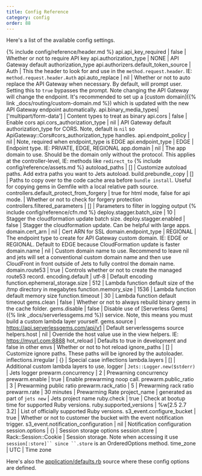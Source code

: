 ```yaml
---
title: Config Reference
category: config
order: 88
---
```


Here's a list of the available config settings.

{% include config/reference/header.md %}
api.api_key_required | false | Whether or not to require API key
api.authorization_type | NONE | API Gateway default authorization_type
api.authorizers.default_token_source | Auth | This the header to look for and use in the `method.request.header`. IE: `method.request.header.Auth`
api.auto_replace | nil | Whether or not to auto replace the API Gateway when necessary. By default, will prompt user. Setting this to `true` bypasses the prompt. Note changing the API Gateway will change the endpoint. It's recommended to set up a [custom domain]({% link _docs/routing/custom-domain.md %}) which is updated with the new API Gateway endpoint automatically.
api.binary_media_types| ['multipart/form-data'] | Content types to treat as binary
api.cors | false | Enable cors
api.cors_authorization_type  | nil | API Gateway default authorization_type for CORS. Note, default is `nil` so ApiGateway::Cors#cors_authorization_type handles.
api.endpoint_policy | nil | Note, required when endpoint_type is EDGE
api.endpoint_type | EDGE | Endpoint type. IE: PRIVATE, EDGE, REGIONAL
app.domain | nil | The app domain to use. Should be the domain only without the protocol. This applies at the controller-level, IE: methods like `redirect_to`
{% include config/reference/assets.md %}
autoload_paths | [] | Customize autoload paths. Add extra paths you want to Jets autoload.
build.prebundle_copy | [] | Paths to copy over to the code cache area before `bundle install`. Useful for copying gems in Gemfile with a local relative path source.
controllers.default_protect_from_forgery | true for html mode, false for api mode. | Whether or not to check for forgery protection
controllers.filtered_parameters | [] | Parameters to filter in logging output
{% include config/reference/cfn.md %}
deploy.stagger.batch_size | 10 | Stagger the cloudformation update batch size.
deploy.stagger.enabled | false | Stagger the cloudformation update. Can be helpful with large apps.
domain.cert_arn | nil | Cert ARN for SSL
domain.endpoint_type | REGIONAL | The endpoint type to create for API Gateway custom domain. IE: EDGE or REGIONAL. Default to EDGE because CloudFormation update is faster
domain.name | nil | Custom domain name to use. Recommend to leave nil and jets will set a conventional custom domain name and then use CloudFront in front outside of Jets to fully control the domain name.
domain.route53 | true | Controls whether or not to create the managed route53 record.
encoding.default | utf-8 | Default encoding
function.ephemeral_storage.size | 512 | Lambda function default size of the /tmp directory in megabytes
function.memory_size | 1536 | Lambda function default memory size
function.timeout | 30 | Lambda function default timeout
gems.clean | false | Whether or not to always rebuild binary gems in the cache folder.
gems.disable | false | Disable use of [Serverless Gems]({% link _docs/serverlessgems.md %}) service. Note, this means you must build a custom lambda layer yourself.
gems.source | https://api.serverlessgems.com/api/v1 | Default serverlessgems source
helpers.host | nil | Override the host value use in the view helpers. IE: https://myurl.com:8888
hot_reload | Defaults to true in development and false in other envs | Whether or not to hot reload
ignore_paths | [] | Customize ignore paths. These paths will be ignored by the autoloader.
inflections.irregular | {} | Special case inflections
lambda.layers | [] | Additional custom lambda layers to use.
logger | `Jets::Logger.new($stderr)` | Jets logger
prewarm.concurrency | 2 | Prewarning concurrency
prewarm.enable | true | Enable prewarming noop call.
prewarm.public_ratio  | 3 | Prewarming public ratio
prewarm.rack_ratio | 5 | Prewarming rack ratio
prewarm.rate | 30 minutes | Prewarming Rate
project_name | generated as part of `jets new` | Jets project name
ruby.check | true | Check at bootup time for supported Ruby versions.
ruby.supported_versions | %w[2.5 2.7 3.2] | List of officially supported Ruby versions.
s3_event.configure_bucket | true | Whether or not to customer the bucket with the event notification trigger.
s3_event.notification_configuration | nil | Notification configuration
session.options | {} | Session storage options
session.store | Rack::Session::Cookie | Session storage.  Note when accessing it use `session[:store]`` since ``.store` is an OrderedOptions method.
time_zone | UTC | Time zone

Here's also the [application/defaults.rb](https://github.com/boltops-tools/jets/blob/master/lib/jets/application/defaults.rb) source where these config options are defined.
